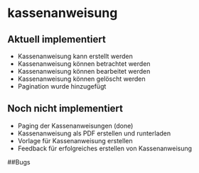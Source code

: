 # kassenanweisung

## Aktuell implementiert
+ Kassenanweisung kann erstellt werden
+ Kassenanweisung können betrachtet werden
+ Kassenanweisung können bearbeitet werden
+ Kassenanweisung können gelöscht werden
+ Pagination wurde hinzugefügt

## Noch nicht implementiert
+ Paging der Kassenanweisungen (done)
+ Kassenanweisung als PDF erstellen und runterladen
+ Vorlage für Kassenanweisung erstellen
+ Feedback für erfolgreiches erstellen von Kassenanweisung

##Bugs